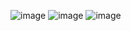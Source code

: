 ![image](https://user-images.githubusercontent.com/112687883/198820548-96d5a294-041d-4abf-af58-6fb193034cf1.png)
![image](https://user-images.githubusercontent.com/112687883/198820551-86f3b8ee-0c7d-47d9-8459-eac814372548.png)
![image](https://user-images.githubusercontent.com/112687883/198820555-5feb62a7-c6b7-406a-b89e-bec2c5147a95.png)
